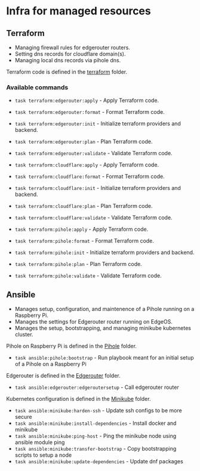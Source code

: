 # Infra for managed resources

## Terraform

* Managing firewall rules for edgerouter routers.
* Setting dns records for cloudflare domain(s).
* Managing local dns records via pihole dns.

Terraform code is defined in the [terraform](./terraform/) folder.

### Available commands

* `task terraform:edgerouter:apply` - Apply Terraform code.
* `task terraform:edgerouter:format` -  Format Terraform code.
* `task terraform:edgerouter:init` - Initialize terraform providers and backend.
* `task terraform:edgerouter:plan` - Plan Terraform code.
* `task terraform:edgerouter:validate` - Validate Terraform code.

* `task terraform:cloudflare:apply` - Apply Terraform code.
* `task terraform:cloudflare:format` -  Format Terraform code.
* `task terraform:cloudflare:init` - Initialize terraform providers and backend.
* `task terraform:cloudflare:plan` - Plan Terraform code.
* `task terraform:cloudflare:validate` - Validate Terraform code.

* `task terraform:pihole:apply` - Apply Terraform code.
* `task terraform:pihole:format` -  Format Terraform code.
* `task terraform:pihole:init` - Initialize terraform providers and backend.
* `task terraform:pihole:plan` - Plan Terraform code.
* `task terraform:pihole:validate` - Validate Terraform code.

## Ansible

* Manages setup, configuration, and maintenence of a Pihole running on a Raspberry Pi.
* Manages the settings for Edgerouter router running on EdgeOS.
* Manages the setup, bootstrapping, and managing minikube kubernetes cluster.

Pihole on Raspberry Pi is defined in the [Pihole](./ansible/pihole/) folder.

* `task ansible:pihole:bootstrap`               - Run playbook meant for an initial setup of a Pihole on a Raspberry Pi

Edgerouter is defined in the [Edgerouter](./ansible/edgerouter/) folder.

* `task ansible:edgerouter:edgeroutersetup`     - Call edgerouter router

Kubernetes configuration is defined in the [Minikube](./ansible/minikube/) folder.

* `task ansible:minikube:harden-ssh`            - Update ssh configs to be more secure
* `task ansible:minikube:install-dependencies`  - Install docker and minikube
* `task ansible:minikube:ping-host`             - Ping the minikube node using ansible module ping
* `task ansible:minikube:transfer-bootstrap`    - Copy bootstrapping scripts to setup a node
* `task ansible:minikube:update-dependencies`   - Update dnf packages
